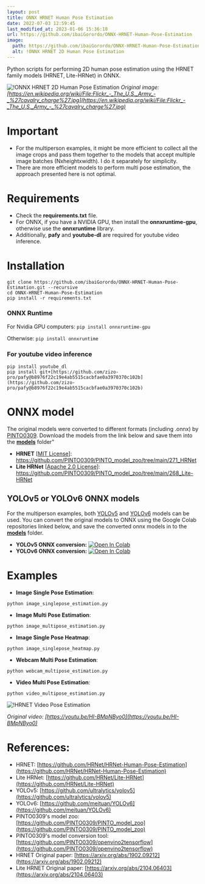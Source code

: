 ```yaml
---
layout: post
title: ONNX HRNET Human Pose Estimation
date: 2022-07-03 12:59:45 
last_modified_at: 2023-01-06 15:36:18 
url: https://github.com/ibaiGorordo/ONNX-HRNET-Human-Pose-Estimation
image:
  path: https://github.com/ibaiGorordo/ONNX-HRNET-Human-Pose-Estimation/raw/main/doc/img/output.jpg
  alt: !ONNX HRNET 2D Human Pose Estimation
---
```

 Python scripts for performing 2D human pose estimation using the HRNET family models (HRNET, Lite-HRNet) in ONNX.


![!ONNX HRNET 2D Human Pose Estimation](https://github.com/ibaiGorordo/ONNX-HRNET-Human-Pose-Estimation/raw/main/doc/img/output.jpg)
*Original image: [https://en.wikipedia.org/wiki/File:Flickr_-_The_U.S._Army_-_%27cavalry_charge%27.jpg](https://en.wikipedia.org/wiki/File:Flickr_-_The_U.S._Army_-_%27cavalry_charge%27.jpg)*

# Important
- For the multiperson examples, it might be more efficient to collect all the image crops and pass them together to the models that accept multiple image batches (Nxheightxwidth). I do it separately for simplicity.
- There are more efficient models to perform multi pose estimation, the approach presented here is not optimal.

# Requirements

 * Check the **requirements.txt** file. 
 * For ONNX, if you have a NVIDIA GPU, then install the **onnxruntime-gpu**, otherwise use the **onnxruntime** library.
 * Additionally, **pafy** and **youtube-dl** are required for youtube video inference.
 
# Installation
```
git clone https://github.com/ibaiGorordo/ONNX-HRNET-Human-Pose-Estimation.git --recursive
cd ONNX-HRNET-Human-Pose-Estimation
pip install -r requirements.txt
```
### ONNX Runtime
For Nvidia GPU computers:
`pip install onnxruntime-gpu`

Otherwise:
`pip install onnxruntime`

### For youtube video inference
```
pip install youtube_dl
pip install git+[https://github.com/zizo-pro/pafy@b8976f22c19e4ab5515cacbfae0a3970370c102b](https://github.com/zizo-pro/pafy@b8976f22c19e4ab5515cacbfae0a3970370c102b)
```

# ONNX model 
The original models were converted to different formats (including .onnx) by [PINTO0309](https://github.com/PINTO0309). Download the models from the link below and save them into the **[models](https://github.com/ibaiGorordo/ONNX-HRNET-Human-Pose-Estimation/tree/main/models)** folder"
- **HRNET** [[MIT License](https://github.com/leoxiaobin/deep-high-resolution-net.pytorch/blob/master/LICENSE)]: https://github.com/PINTO0309/PINTO_model_zoo/tree/main/271_HRNet 
- **Lite HRNet** [[Apache 2.0 License](https://github.com/HRNet/Lite-HRNet/blob/hrnet/LICENSE)]: https://github.com/PINTO0309/PINTO_model_zoo/tree/main/268_Lite-HRNet 
 
## YOLOv5 or YOLOv6 ONNX models
For the multiperson examples, both [YOLOv5](https://github.com/ultralytics/yolov5) and [YOLOv6](https://github.com/meituan/YOLOv6) models can be used. You can convert the original models to ONNX using the Google Colab repositories linked below, and save the converted onnx models in to the **[models](https://github.com/ibaiGorordo/ONNX-HRNET-Human-Pose-Estimation/tree/main/models)** folder.
- **YOLOv5 ONNX conversion:** [![Open In Colab](https://colab.research.google.com/assets/colab-badge.svg)](https://colab.research.google.com/drive/1V-F3erKkPun-vNn28BoOc6ENKmfo8kDh?usp=sharing)
- **YOLOv6 ONNX conversion:** [![Open In Colab](https://colab.research.google.com/assets/colab-badge.svg)](https://colab.research.google.com/drive/1pke1ffMeI2dXkIAbzp6IHWdQ0u8S6I0n?usp=sharing)

# Examples

 * **Image Single Pose Estimation**:
 ```
 python image_singlepose_estimation.py
 ```
 
  * **Image Multi Pose Estimation**:
 ```
 python image_multipose_estimation.py
 ```
 
 * **Image Single Pose Heatmap**:
 ```
 python image_singlepose_heatmap.py
 ```
 
 * **Webcam Multi Pose Estimation**:
 ```
 python webcam_multipose_estimation.py
 ``` 
 
 * **Video Multi Pose Estimation**:
 ```
 python video_multipose_estimation.py
 ``` 
 ![!HRNET Video Pose Estimation](https://github.com/ibaiGorordo/ONNX-HRNET-Human-Pose-Estimation/raw/main/doc/img/hrnet_video.gif)
 
 *Original video: [https://youtu.be/HI-BMpNByo0](https://youtu.be/HI-BMpNByo0)*
  
# References:
* HRNET: [https://github.com/HRNet/HRNet-Human-Pose-Estimation](https://github.com/HRNet/HRNet-Human-Pose-Estimation)
* Lite HRNet: [https://github.com/HRNet/Lite-HRNet](https://github.com/HRNet/Lite-HRNet)
* YOLOv5: [https://github.com/ultralytics/yolov5](https://github.com/ultralytics/yolov5)
* YOLOv6: [https://github.com/meituan/YOLOv6](https://github.com/meituan/YOLOv6)
* PINTO0309's model zoo: [https://github.com/PINTO0309/PINTO_model_zoo](https://github.com/PINTO0309/PINTO_model_zoo)
* PINTO0309's model conversion tool: [https://github.com/PINTO0309/openvino2tensorflow](https://github.com/PINTO0309/openvino2tensorflow)
* HRNET Original paper: [https://arxiv.org/abs/1902.09212](https://arxiv.org/abs/1902.09212)
* Lite HRNET Original paper: [https://arxiv.org/abs/2104.06403](https://arxiv.org/abs/2104.06403)
